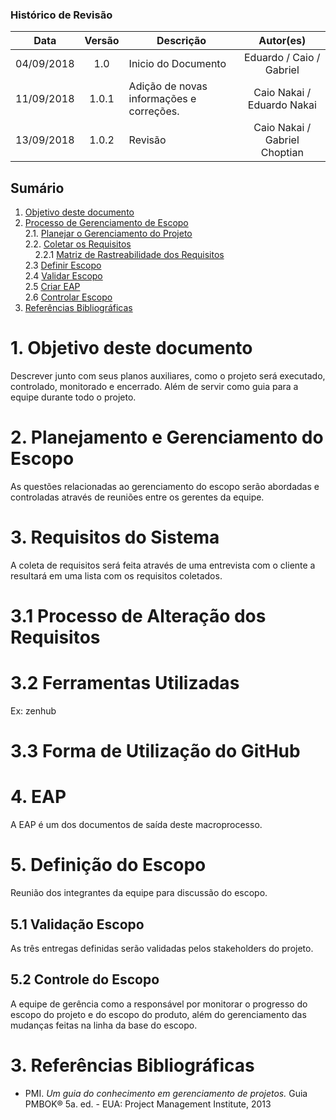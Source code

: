 ### Histórico de Revisão

| Data | Versão | Descrição | Autor(es) |
| :---: | :---: | --- | :---: |
| 04/09/2018 | 1.0 | Inicio do Documento | Eduardo / Caio / Gabriel|
| 11/09/2018 | 1.0.1 | Adição de novas informações e correções. | Caio Nakai / Eduardo Nakai|
| 13/09/2018 | 1.0.2 | Revisão | Caio Nakai / Gabriel Choptian|
## Sumário

1. [Objetivo deste documento](#1-Objetivo-deste-documento)
2. [Processo de Gerenciamento de Escopo](#2-processo-de-gerenciamento-do-escopo)    
  2.1. [Planejar o Gerenciamento do Projeto](#21-planejar-o-gerenciamento-do-projeto)    
  2.2. [Coletar os Requisitos](#22-coletar-os-requisitos)      
&nbsp;&nbsp;&nbsp;&nbsp;2.2.1 [Matriz de Rastreabilidade dos Requisitos](#221-matriz-de-rastreabilidade-dos-requisitos)    
  2.3 [Definir Escopo](#23-definir-escopo)    
  2.4 [Validar Escopo](#25-validar-escopo)    
  2.5 [Criar EAP](#24-criar-a-eap)    
  2.6 [Controlar Escopo](#26-controlar-escopo)   
3. [Referências Bibliográficas](#3-refer%C3%AAncias-bibliogr%C3%A1ficas)  


# 1. Objetivo deste documento
Descrever junto com seus planos auxiliares, como o projeto será executado, controlado, monitorado e encerrado.
Além de servir como guia para a equipe durante todo o projeto.

# 2. Planejamento e Gerenciamento do Escopo
As questões relacionadas ao gerenciamento do escopo serão
abordadas e controladas através de reuniões entre os gerentes
da equipe.

# 3. Requisitos do Sistema
A coleta de requisitos será feita através de uma entrevista com o cliente a resultará
em uma lista com os requisitos coletados.

# 3.1 Processo de Alteração dos Requisitos

# 3.2 Ferramentas Utilizadas
Ex: zenhub
# 3.3 Forma de Utilização do GitHub

# 4. EAP
A EAP é um dos documentos de saída deste macroprocesso.

# 5. Definição do Escopo
Reunião dos integrantes da equipe para discussão do escopo. 

## 5.1 Validação Escopo
As três entregas definidas serão validadas pelos stakeholders do projeto.

## 5.2 Controle do Escopo
A equipe de gerência como a responsável por monitorar o progresso do escopo do projeto e do escopo do produto, além do gerenciamento das mudanças feitas na linha da base do escopo.

# 3. Referências Bibliográficas
* PMI. *Um guia do conhecimento em gerenciamento de projetos.* Guia PMBOK® 5a. ed. - EUA: Project Management Institute, 2013
